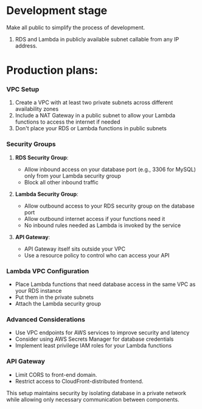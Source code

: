 # Development stage
Make all public to simplify the process of development.
1. RDS and Lambda in publicly available subnet callable from any IP address.

# Production plans:
### VPC Setup
1. Create a VPC with at least two private subnets across different availability zones
2. Include a NAT Gateway in a public subnet to allow your Lambda functions to access the internet if needed
3. Don't place your RDS or Lambda functions in public subnets

### Security Groups
1. **RDS Security Group**:
    - Allow inbound access on your database port (e.g., 3306 for MySQL) only from your Lambda security group
    - Block all other inbound traffic

2. **Lambda Security Group**:
    - Allow outbound access to your RDS security group on the database port
    - Allow outbound internet access if your functions need it
    - No inbound rules needed as Lambda is invoked by the service

3. **API Gateway**:
    - API Gateway itself sits outside your VPC
    - Use a resource policy to control who can access your API

### Lambda VPC Configuration
- Place Lambda functions that need database access in the same VPC as your RDS instance
- Put them in the private subnets
- Attach the Lambda security group

### Advanced Considerations
- Use VPC endpoints for AWS services to improve security and latency
- Consider using AWS Secrets Manager for database credentials
- Implement least privilege IAM roles for your Lambda functions

### API Gateway
- Limit CORS to front-end domain.
- Restrict access to CloudFront-distributed frontend.

This setup maintains security by isolating database in a private network while allowing only necessary communication between components.
